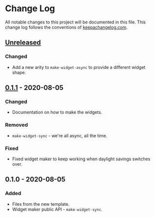 # Change Log
All notable changes to this project will be documented in this file. This change log follows the conventions of [keepachangelog.com](http://keepachangelog.com/).

## [Unreleased]
### Changed
- Add a new arity to `make-widget-async` to provide a different widget shape.

## [0.1.1] - 2020-08-05
### Changed
- Documentation on how to make the widgets.

### Removed
- `make-widget-sync` - we're all async, all the time.

### Fixed
- Fixed widget maker to keep working when daylight savings switches over.

## 0.1.0 - 2020-08-05
### Added
- Files from the new template.
- Widget maker public API - `make-widget-sync`.

[Unreleased]: https://github.com/your-name/kafka-demo2/compare/0.1.1...HEAD
[0.1.1]: https://github.com/your-name/kafka-demo2/compare/0.1.0...0.1.1
